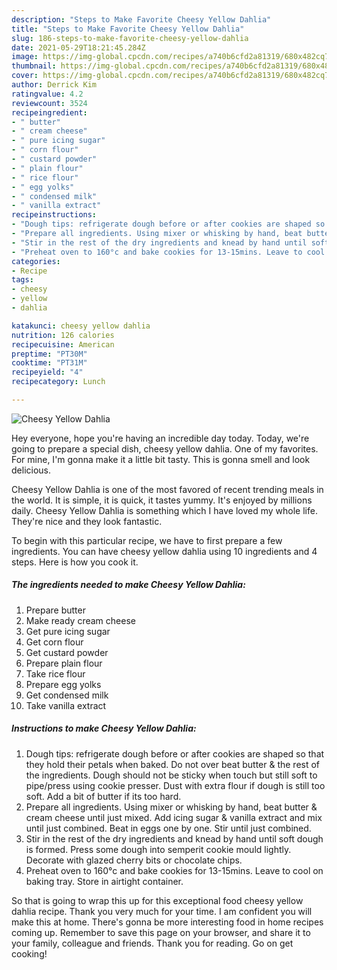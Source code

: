 ```yaml
---
description: "Steps to Make Favorite Cheesy Yellow Dahlia"
title: "Steps to Make Favorite Cheesy Yellow Dahlia"
slug: 186-steps-to-make-favorite-cheesy-yellow-dahlia
date: 2021-05-29T18:21:45.284Z
image: https://img-global.cpcdn.com/recipes/a740b6cfd2a81319/680x482cq70/cheesy-yellow-dahlia-recipe-main-photo.jpg
thumbnail: https://img-global.cpcdn.com/recipes/a740b6cfd2a81319/680x482cq70/cheesy-yellow-dahlia-recipe-main-photo.jpg
cover: https://img-global.cpcdn.com/recipes/a740b6cfd2a81319/680x482cq70/cheesy-yellow-dahlia-recipe-main-photo.jpg
author: Derrick Kim
ratingvalue: 4.2
reviewcount: 3524
recipeingredient:
- " butter"
- " cream cheese"
- " pure icing sugar"
- " corn flour"
- " custard powder"
- " plain flour"
- " rice flour"
- " egg yolks"
- " condensed milk"
- " vanilla extract"
recipeinstructions:
- "Dough tips: refrigerate dough before or after cookies are shaped so that they hold their petals when baked. Do not over beat butter &amp; the rest of the ingredients. Dough should not be sticky when touch but still soft to pipe/press using cookie presser. Dust with extra flour if dough is still too soft. Add a bit of butter if its too hard."
- "Prepare all ingredients. Using mixer or whisking by hand, beat butter &amp; cream cheese until just mixed. Add icing sugar &amp; vanilla extract and mix until just combined. Beat in eggs one by one. Stir until just combined."
- "Stir in the rest of the dry ingredients and knead by hand until soft dough is formed. Press some dough into semperit cookie mould lightly. Decorate with glazed cherry bits or chocolate chips."
- "Preheat oven to 160°c and bake cookies for 13-15mins. Leave to cool on baking tray. Store in airtight container."
categories:
- Recipe
tags:
- cheesy
- yellow
- dahlia

katakunci: cheesy yellow dahlia 
nutrition: 126 calories
recipecuisine: American
preptime: "PT30M"
cooktime: "PT31M"
recipeyield: "4"
recipecategory: Lunch

---
```



![Cheesy Yellow Dahlia](https://img-global.cpcdn.com/recipes/a740b6cfd2a81319/680x482cq70/cheesy-yellow-dahlia-recipe-main-photo.jpg)

Hey everyone, hope you're having an incredible day today. Today, we're going to prepare a special dish, cheesy yellow dahlia. One of my favorites. For mine, I'm gonna make it a little bit tasty. This is gonna smell and look delicious.



Cheesy Yellow Dahlia is one of the most favored of recent trending meals in the world. It is simple, it is quick, it tastes yummy. It's enjoyed by millions daily. Cheesy Yellow Dahlia is something which I have loved my whole life. They're nice and they look fantastic.


To begin with this particular recipe, we have to first prepare a few ingredients. You can have cheesy yellow dahlia using 10 ingredients and 4 steps. Here is how you cook it.

<!--inarticleads1-->

##### The ingredients needed to make Cheesy Yellow Dahlia:

1. Prepare  butter
1. Make ready  cream cheese
1. Get  pure icing sugar
1. Get  corn flour
1. Get  custard powder
1. Prepare  plain flour
1. Take  rice flour
1. Prepare  egg yolks
1. Get  condensed milk
1. Take  vanilla extract




<!--inarticleads2-->

##### Instructions to make Cheesy Yellow Dahlia:

1. Dough tips: refrigerate dough before or after cookies are shaped so that they hold their petals when baked. Do not over beat butter &amp; the rest of the ingredients. Dough should not be sticky when touch but still soft to pipe/press using cookie presser. Dust with extra flour if dough is still too soft. Add a bit of butter if its too hard.
1. Prepare all ingredients. Using mixer or whisking by hand, beat butter &amp; cream cheese until just mixed. Add icing sugar &amp; vanilla extract and mix until just combined. Beat in eggs one by one. Stir until just combined.
1. Stir in the rest of the dry ingredients and knead by hand until soft dough is formed. Press some dough into semperit cookie mould lightly. Decorate with glazed cherry bits or chocolate chips.
1. Preheat oven to 160°c and bake cookies for 13-15mins. Leave to cool on baking tray. Store in airtight container.




So that is going to wrap this up for this exceptional food cheesy yellow dahlia recipe. Thank you very much for your time. I am confident you will make this at home. There's gonna be more interesting food in home recipes coming up. Remember to save this page on your browser, and share it to your family, colleague and friends. Thank you for reading. Go on get cooking!
